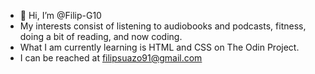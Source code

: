 - 👋 Hi, I’m @Filip-G10
- My interests consist of listening to audiobooks and podcasts, fitness, doing a bit of reading, and now coding.
- What I am currently learning is HTML and CSS on The Odin Project.
- I can be reached at filipsuazo91@gmail.com
